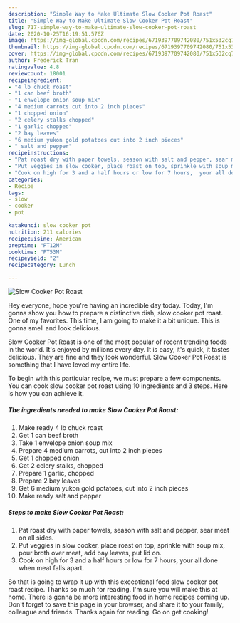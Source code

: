 ```yaml
---
description: "Simple Way to Make Ultimate Slow Cooker Pot Roast"
title: "Simple Way to Make Ultimate Slow Cooker Pot Roast"
slug: 717-simple-way-to-make-ultimate-slow-cooker-pot-roast
date: 2020-10-25T16:19:51.576Z
image: https://img-global.cpcdn.com/recipes/6719397709742080/751x532cq70/slow-cooker-pot-roast-recipe-main-photo.jpg
thumbnail: https://img-global.cpcdn.com/recipes/6719397709742080/751x532cq70/slow-cooker-pot-roast-recipe-main-photo.jpg
cover: https://img-global.cpcdn.com/recipes/6719397709742080/751x532cq70/slow-cooker-pot-roast-recipe-main-photo.jpg
author: Frederick Tran
ratingvalue: 4.8
reviewcount: 18001
recipeingredient:
- "4 lb chuck roast"
- "1 can beef broth"
- "1 envelope onion soup mix"
- "4 medium carrots cut into 2 inch pieces"
- "1 chopped onion"
- "2 celery stalks chopped"
- "1 garlic chopped"
- "2 bay leaves"
- "6 medium yukon gold potatoes cut into 2 inch pieces"
- " salt and pepper"
recipeinstructions:
- "Pat roast dry with paper towels, season with salt and pepper, sear meat on all sides."
- "Put veggies in slow cooker, place roast on top, sprinkle with soup mix, pour broth over meat, add bay leaves, put lid on."
- "Cook on high for 3 and a half hours or low for 7 hours,  your all done when meat falls apart."
categories:
- Recipe
tags:
- slow
- cooker
- pot

katakunci: slow cooker pot 
nutrition: 211 calories
recipecuisine: American
preptime: "PT12M"
cooktime: "PT53M"
recipeyield: "2"
recipecategory: Lunch

---
```



![Slow Cooker Pot Roast](https://img-global.cpcdn.com/recipes/6719397709742080/751x532cq70/slow-cooker-pot-roast-recipe-main-photo.jpg)

Hey everyone, hope you're having an incredible day today. Today, I'm gonna show you how to prepare a distinctive dish, slow cooker pot roast. One of my favorites. This time, I am going to make it a bit unique. This is gonna smell and look delicious.



Slow Cooker Pot Roast is one of the most popular of recent trending foods in the world. It's enjoyed by millions every day. It is easy, it's quick, it tastes delicious. They are fine and they look wonderful. Slow Cooker Pot Roast is something that I have loved my entire life.


To begin with this particular recipe, we must prepare a few components. You can cook slow cooker pot roast using 10 ingredients and 3 steps. Here is how you can achieve it.

<!--inarticleads1-->

##### The ingredients needed to make Slow Cooker Pot Roast:

1. Make ready 4 lb chuck roast
1. Get 1 can beef broth
1. Take 1 envelope onion soup mix
1. Prepare 4 medium carrots, cut into 2 inch pieces
1. Get 1 chopped onion
1. Get 2 celery stalks, chopped
1. Prepare 1 garlic, chopped
1. Prepare 2 bay leaves
1. Get 6 medium yukon gold potatoes, cut into 2 inch pieces
1. Make ready  salt and pepper




<!--inarticleads2-->

##### Steps to make Slow Cooker Pot Roast:

1. Pat roast dry with paper towels, season with salt and pepper, sear meat on all sides.
1. Put veggies in slow cooker, place roast on top, sprinkle with soup mix, pour broth over meat, add bay leaves, put lid on.
1. Cook on high for 3 and a half hours or low for 7 hours,  your all done when meat falls apart.




So that is going to wrap it up with this exceptional food slow cooker pot roast recipe. Thanks so much for reading. I'm sure you will make this at home. There is gonna be more interesting food in home recipes coming up. Don't forget to save this page in your browser, and share it to your family, colleague and friends. Thanks again for reading. Go on get cooking!

